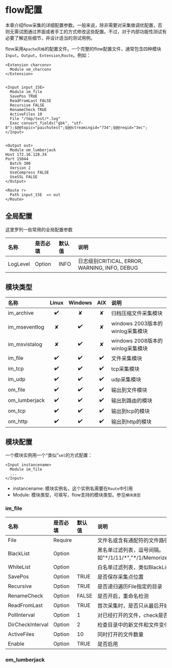 # flow配置

本章介绍flow采集的详细配置参数。一般来说，除非需要对采集做调优配置，否则无需试图通过界面或者手工的方式修改这些配置。不过，对于内部功能性测试有必要了解这些细节，并设计适当的测试用例。

flow采用`Apache风格`的配置文件。一个完整的flow配置文件，通常包含四种模块`Input`，`Output`，`Extension`,`Route`。例如：

```
<Extension charconv>
  Module xm_charconv
</Extension>


<Input input_15E>
  Module im_file
  SavePos TRUE
  ReadFromLast FALSE
  Recursive FALSE
  RenameCheck TRUE
  ActiveFiles 10
  File "/tmp/test/*.log"
  Exec convert_fields("gbk", "utf-8");$@@topic="paichutest";$@@streamingid="734";$@@reqid="3ec";
</Input>


<Output out>
  Module om_lumberjack
Host 172.16.128.34
Port 15044
  Batch 300
  Version 2
  UseCompress FALSE
  UseSSL FALSE
</Output>

<Route r>
  Path input_15E  => out
</Route>
```

## 全局配置

这里罗列一些常用的全局配置参数

| 名称       | 是否必填   | 默认值  | 说明                                       |
| :------- | :----- | :--- | :--------------------------------------- |
| LogLevel | Option | INFO | 日志级别CRITICAL, ERROR, WARNING, INFO, DEBUG |


## 模块类型

| 名称            | Linux | Windows | AIX  | 说明                        |
| :------------ | :---: | :-----: | :--: | :------------------------ |
| im_archive    |  ✔️   |    ✘    |  ✘   | 归档压缩文件采集模块                |
| im_mseventlog |   ✘   |   ✔️    |  ✘   | windows 2003版本的winlog采集模块 |
| im_msvistalog |   ✘   |   ✔️    |  ✘   | windows 2008版本的winlog采集模块 |
| im_file       |  ✔️   |   ✔️    |  ✔️  | 文件采集模块                    |
| im_tcp        |  ✔️   |   ✔️    |  ✔️  | tcp采集模块                   |
| im_udp        |  ✔️   |   ✔️    |  ✔️  | udp采集模块                   |
| om_file       |  ✔️   |   ✔️    |  ✔️  | 输出到文件模块                   |
| om_lumberjack |  ✔️   |   ✔️    |  ✔️  | 输出到路由的模块                  |
| om_tcp        |  ✔️   |   ✔️    |  ✔️  | 输出到tcp的模块                 |
| om_http       |  ✔️   |   ✔️    |  ✔️  | 输出到http的模块                |

## 模块配置

一个模块实例用一个“类似”`xml`的方式配置：

```
<Input instancename>
  Module im_file
  ...
</Input>
```

- instancename: 模块实例名，这个实例名需要在`Route`中引用
- Module: 模块类型，可填写，flow支持的模块类型。参见`模块类型`


### im_file


| 名称               | 是否必填    | 默认值   | 说明                                       |
| :--------------- | :------ | :---- | :--------------------------------------- |
| File             | Require |       | 文件名或含有通配符的文件路径                           |
| BlackList        | Option  |       | 黑名单过滤列表，逗号间隔。如"\*/1/11/\*","\*/1/Memorizethepassedtime.log","\*/2/21/\*.txt","\*/2/mood.txt" |
| WhiteList        | Option  |       | 白名单过滤列表，类似BlackList                      |
| SavePos          | Option  | TRUE  | 是否保存采集点位置                                |
| Recursive        | Option  | TRUE  | 是否递归遍历File指定的目录                          |
| RenameCheck      | Option  | FALSE | 是否开启，重命名检测                               |
| ReadFromLast     | Option  | TRUE  | 首次采集时，是否只从最后开始采集                         |
| PollInterval     | Option  | 1     | 对已经打开的文件，check是否有新数据的时间间隔，默认1s           |
| DirCheckInterval | Option  | 2     | 检查目录中的新文件和文件变化的周期，默认2s                   |
| ActiveFiles      | Option  | 10    | 同时打开的文件数量                                |
| Enable           | Option  | TRUE  | 是否启用                                     |


### om_lumberjack



